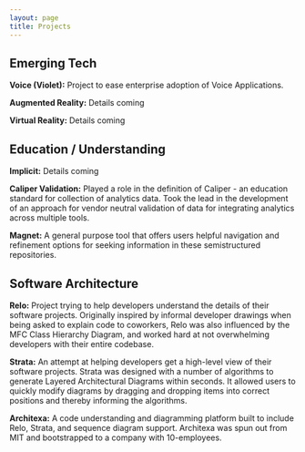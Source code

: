 ```yaml
---
layout: page
title: Projects
---
```

## Emerging Tech

**Voice (Violet):** Project to ease enterprise adoption of Voice Applications.

**Augmented Reality:** Details coming

**Virtual Reality:** Details coming

## Education / Understanding

**Implicit:** Details coming

**Caliper Validation:** Played a role in the definition of Caliper - an education standard for collection of analytics data. Took the lead in the development of an approach for vendor neutral validation of data for integrating analytics across multiple tools.

**Magnet:** A general purpose tool that offers users helpful navigation and refinement options for seeking information in these semistructured repositories.

## Software Architecture

**Relo:** Project trying to help developers understand the details of their software projects.  Originally inspired by informal developer drawings when being asked to explain code to coworkers, Relo was also influenced by the MFC Class Hierarchy Diagram, and worked hard at not overwhelming developers with their entire codebase.

**Strata:** An attempt at helping developers get a high-level view of their software projects.  Strata was designed with a number of algorithms to generate Layered Architectural Diagrams within seconds. It allowed users to quickly modify diagrams by dragging and dropping items into correct positions and thereby informing the algorithms.

**Architexa:** A code understanding and diagramming platform built to include Relo, Strata, and sequence diagram support. Architexa was spun out from MIT and bootstrapped to a company with 10-employees.
